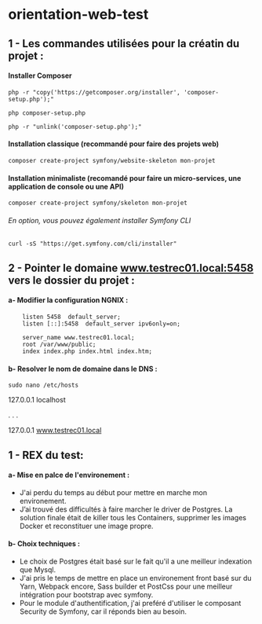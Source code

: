 # orientation-web-test

## 1 - Les commandes utilisées pour la créatin du projet :
#### Installer Composer
`php -r "copy('https://getcomposer.org/installer', 'composer-setup.php');"`

`php composer-setup.php`

`php -r "unlink('composer-setup.php');"`

#### Installation classique (recommandé pour faire des projets web)
`composer create-project symfony/website-skeleton mon-projet`

#### Installation minimaliste (recomandé pour faire un micro-services, une application de console ou une API)
`composer create-project symfony/skeleton mon-projet`


###### En option, vous pouvez également installer Symfony CLI
`curl -sS "https://get.symfony.com/cli/installer"`


## 2 - Pointer le domaine www.testrec01.local:5458 vers le dossier du projet  :

#### a- Modifier la configuration NGNIX : 

        listen 5458  default_server;
        listen [::]:5458  default_server ipv6only=on;

        server_name www.testrec01.local;
        root /var/www/public;
        index index.php index.html index.htm;

#### b- Resolver le nom de domaine dans le DNS : 
`sudo nano /etc/hosts`

127.0.0.1   localhost

. . .

127.0.0.1 www.testrec01.local


## 1 - REX du test:
#### a- Mise en palce de l'environement :

- J'ai perdu du temps au début pour mettre en marche mon environement.
- J’ai trouvé des difficultés à faire marcher le driver de Postgres. La solution finale était de killer tous les Containers, supprimer les images Docker et reconstituer une image propre.


#### b- Choix techniques :
- Le choix de Postgres était basé sur le fait qu'il a une meilleur indexation que Mysql.
- J'ai pris le temps de mettre en place un environement front basé sur du Yarn, Webpack encore, Sass builder et PostCss pour une meilleur intégration pour bootstrap avec symfony.
- Pour le module d'authentification, j'ai preféré d'utiliser le composant Security de Symfony, car il réponds bien au besoin.
